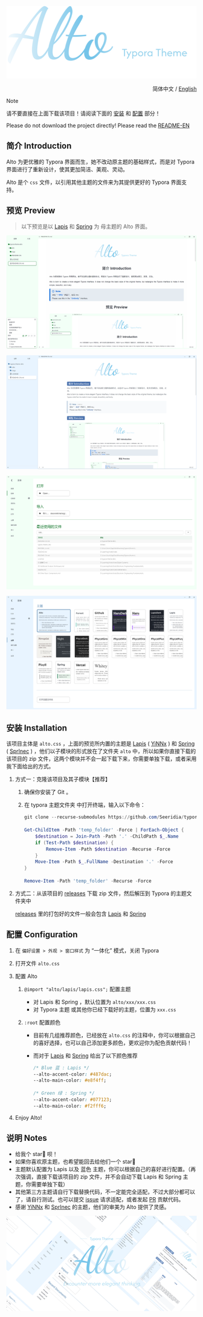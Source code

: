 ![Typora-Theme-Alto](./imgs/Logo.png)

<p align="right">
	简体中文 / 
	<a href="https://github.com/Seeridia/typora-theme-alto/blob/main/README-EN.md">
    English
	</a>
</p>

> [!NOTE]
> 请不要直接在上面下载该项目！请阅读下面的 [安装](#安装-installation) 和 [配置](#配置-configuration) 部分！
>
> Please do not download the project directly! Please read the [README-EN](README-EN.md)

## 简介 Introduction

Alto 为更优雅的 Typora 界面而生，她不改动原主题的基础样式，而是对 Typora 界面进行了重新设计，使其更加简洁、美观、灵动。

Alto 是个 `css` 文件，以引用其他主题的文件来为其提供更好的 Typora 界面支持。

## 预览 Preview

> 以下预览是以 [Lapis](https://github.com/YiNNx/typora-theme-lapis) 和 [Spring](https://github.com/SprInec/typora-spring-theme) 为 母主题的 Alto 界面。

![Alto on Spring theme](./imgs/Preview1.png)

![Alto on Lapis theme](./imgs/Preview2.png)

![](./imgs/Preview3.png)

![](./imgs/Preview4.png)

## 安装 Installation

该项目主体是 `alto.css` ，上面的预览所内置的主题是 [Lapis](https://github.com/YiNNx/typora-theme-lapis) ( [YiNNx](https://github.com/YiNNx) ) 和 [Spring](https://github.com/SprInec/typora-spring-theme) ( [SprInec](https://github.com/SprInec) ) ，他们以子模块的形式放在了文件夹 `alto` 中，所以如果你直接下载的该项目的 zip 文件，这两个模块并不会一起下载下来，你需要单独下载，或者采用我下面给出的方式。

1. 方式一：克隆该项目及其子模块【推荐】
   1. 确保你安装了 Git 。
   
   2. 在 typora 主题文件夹 中打开终端，输入以下命令：
   
      ```powershell
      git clone --recurse-submodules https://github.com/Seeridia/typora-theme-alto.git temp_folder
      
      Get-ChildItem -Path 'temp_folder' -Force | ForEach-Object {
          $destination = Join-Path -Path '.' -ChildPath $_.Name
          if (Test-Path $destination) {
              Remove-Item -Path $destination -Recurse -Force
          }
          Move-Item -Path $_.FullName -Destination '.' -Force
      }
      
      Remove-Item -Path 'temp_folder' -Recurse -Force
      ```
   
2. 方式二：从该项目的 [releases](https://github.com/Seeridia/typora-theme-alto/releases) 下载 zip 文件，然后解压到 Typora 的主题文件夹中
   
   [releases](https://github.com/Seeridia/typora-theme-alto/releases) 里的打包好的文件一般会包含 [Lapis](https://github.com/YiNNx/typora-theme-lapis) 和 [Spring](https://github.com/SprInec/typora-spring-theme)

## 配置 Configuration

1. 在 `偏好设置 > 外观 > 窗口样式` 为 “一体化” 模式，关闭 Typora

2. 打开文件 `alto.css`

3. 配置 Alto

   1. `@import "alto/lapis/lapis.css";`  配置主题

      - 对 Lapis 和 Spring ，默认位置为 `alto/xxx/xxx.css` 
      - 对 Typora 主题 或其他你已经下载好的主题，位置为 `xxx.css`

   2. `:root`  配置颜色

      - 目前有几组推荐颜色，已经放在 `alto.css` 的注释中，你可以根据自己的喜好选择，也可以自己添加更多颜色，更欢迎你为配色贡献代码！

      - 而对于 [Lapis](https://github.com/YiNNx/typora-theme-lapis) 和 [Spring](https://github.com/SprInec/typora-spring-theme) 给出了以下颜色推荐

        ```css
        /* Blue 蓝 : Lapis */
        --alto-accent-color: #487dac;
        --alto-main-color: #e8f4ff;
        
        /* Green 绿 : Spring */
        --alto-accent-color: #077123;
        --alto-main-color: #f2fff6;
        ```

4. Enjoy Alto!

## 说明 Notes

- 给我个 star🌟 呗！
- 如果你喜欢原主题，也希望能回去给他们一个  star🌟 
- 主题默认配置为 Lapis 以及 蓝色 主题，你可以根据自己的喜好进行配置。（再次强调，直接下载该项目的 zip 文件，并不会自动下载 Lapis 和 Spring 主题，你需要单独下载）
- 其他第三方主题请自行下载替换代码，不一定能完全适配，不过大部分都可以了，请自行测试。也可以提交 [issue](https://github.com/Seeridia/typora-theme-alto/issues) 请求适配，或者发起 [PR](https://github.com/Seeridia/typora-theme-alto/pulls) 贡献代码。
- 感谢 [YiNNx](https://github.com/YiNNx) 和 [SprInec](https://github.com/SprInec) 的主题，他们的审美为 Alto 提供了灵感。


![](./imgs/Header.png)
